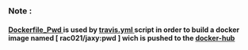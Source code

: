 
### Note :
#### [ Dockerfile_Pwd ]( https://github.com/rac021/Jaxy/blob/master/jaxy/demo/18_Docker/play_with_docker/Dockerfile_Pwd) is used by [ travis.yml ]( https://github.com/rac021/Jaxy/blob/master/.travis.yml ) script in order to build a docker image named [ rac021/jaxy:pwd ] wich is pushed to the [docker-hub](https://hub.docker.com/r/rac021/jaxy)

